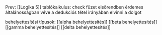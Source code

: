 Prev: \[[Logika 5]\]
tablókalkulus: check füzet
elsőrendben érdemes általánosságban véve a dedukciós tétel irányában elvinni a dolgot

behelyettesítési típusok:
\[[alpha behelyettesítés]\]
\[[beta behelyettesítés]\]
\[[gamma behelyettesítés]\]
\[[delta behelyettesítés]\]
